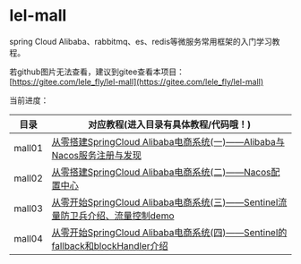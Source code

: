 # lel-mall
  spring Cloud Alibaba、rabbitmq、es、redis等微服务常用框架的入门学习教程。
  
  若github图片无法查看，建议到gitee查看本项目：[https://gitee.com/lele_fly/lel-mall](https://gitee.com/lele_fly/lel-mall)

当前进度：  

  目录     | 对应教程(进入目录有具体教程/代码哦！)  
-------- | -----
mall01  | [从零搭建SpringCloud Alibaba电商系统(一)——Alibaba与Nacos服务注册与发现](https://github.com/flyChineseBoy/lel-mall/tree/master/mall01)
mall02  | [从零搭建SpringCloud Alibaba电商系统(二)——Nacos配置中心](https://github.com/flyChineseBoy/lel-mall/tree/master/mall02)
mall03  | [从零开始SpringCloud Alibaba电商系统(三)——Sentinel流量防卫兵介绍、流量控制demo](https://github.com/flyChineseBoy/lel-mall/tree/master/mall03)
mall04  | [从零开始SpringCloud Alibaba电商系统(四)——Sentinel的fallback和blockHandler介绍](https://github.com/flyChineseBoy/lel-mall/tree/master/mall04)
